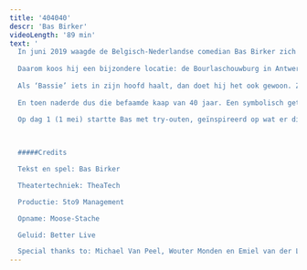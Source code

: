 ```yaml
---
title: '404040'
descr: 'Bas Birker'
videoLength: '89 min'
text: '
  In juni 2019 waagde de Belgisch-Nederlandse comedian Bas Birker zich aan een experiment: hij schreef in 40 dagen een gloednieuwe show, die hij ook nog eens 40 dagen na elkaar speelde. Van leeg blad tot première. Die première was niet toevallig op 11 juni, de dag waarop Bas 40 werd. En dat werd meteen ook de dernière: Bas speelde de show één keer, en daarna nooit meer.
  
  Daarom koos hij een bijzondere locatie: de Bourlaschouwburg in Antwerpen.
  
  Als ‘Bassie’ iets in zijn hoofd haalt, dan doet hij het ook gewoon. Zo trad hij drie jaar geleden op in het Sportpaleis voor 200 man, in een theaterbox op het middenplein. Gewoon, omdat het kon. Het volgende plan dat hij realiseerde: Belg worden. Klinkt doodnormaal, maar als je ‘Je Moeder’ hebt gezien, weet je dat dit een hele queeste was.
  
  En toen naderde dus die befaamde kaap van 40 jaar. Een symbolisch getal: Mozes trok 40 jaar door de woestijn, de vasten tussen carnaval en Pasen tellen 40 dagen en 40 is ook de leeftijd waarop mensen je beginnen waarschuwen voor een midlifecrisis.
  
  Op dag 1 (1 mei) startte Bas met try-outen, geïnspireerd op wat er die dag gebeurde. Dag na dag vulde hij zijn show aan met nieuw materiaal, compleet onvoorbereid. Zo ging het 40 dagen lang: uitwerken, weggooien, vervangen en bijschaven. Tot zijn show klaar was om in première te gaan in een ware Antwerpse parel, de Bourlaschouwburg. Hallelujah!

  ‍

  #####Credits

  Tekst en spel: Bas Birker

  Theatertechniek: TheaTech

  Productie: 5to9 Management

  Opname: Moose-Stache

  Geluid: Better Live

  Special thanks to: Michael Van Peel, Wouter Monden en Emiel van der Logt'
---
```

